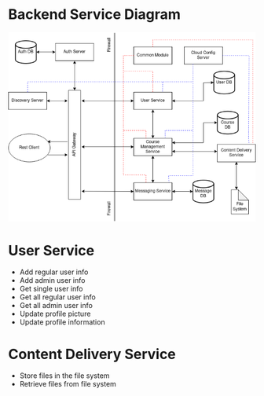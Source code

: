 # Backend Service Diagram

![backend-service-diagram](./other/images/backend-service-diagram.png)

# User Service

* Add regular user info
* Add admin user info
* Get single user info
* Get all regular user info
* Get all admin user info
* Update profile picture
* Update profile information

# Content Delivery Service

* Store files in the file system
* Retrieve files from file system